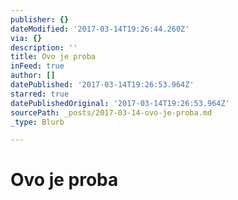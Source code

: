 ```yaml
---
publisher: {}
dateModified: '2017-03-14T19:26:44.260Z'
via: {}
description: ''
title: Ovo je proba
inFeed: true
author: []
datePublished: '2017-03-14T19:26:53.964Z'
starred: true
datePublishedOriginal: '2017-03-14T19:26:53.964Z'
sourcePath: _posts/2017-03-14-ovo-je-proba.md
_type: Blurb

---
```

# Ovo je proba